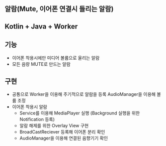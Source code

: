 ## 알람(Mute, 이어폰 연결시 들리는 알람)
## Kotlin + Java + Worker

## 기능
- 이어폰 착용시에만 미디어 볼륨으로 울리는 알람
- 모든 음량 MUTE로 만드는 알람

## 구현
- 공통으로 Worker을 이용해 주기적으로 알람을 등록 AudioManager을 이용해 볼륨 조정
- 이어폰 착용시 알람
  - Service를 이용해 MediaPlayer 실행 (Background 실행을 위한 Notification 등록)
  - 알람 해제를 위한 Overlay View 구현
  - BroadCastReciever 등록해 이어폰 분리 확인
  - AudioManager을 이용해 연결된 음향기기 확인
